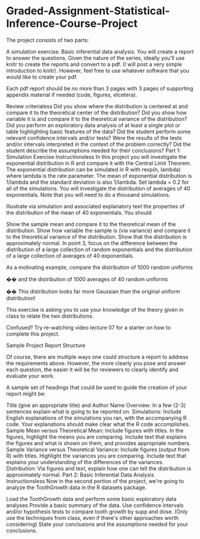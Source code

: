 # Graded-Assignment-Statistical-Inference-Course-Project
The project consists of two parts:

A simulation exercise. Basic inferential data analysis. You will create a report to answer the questions. Given the nature of the series, ideally you'll use knitr to create the reports and convert to a pdf. (I will post a very simple introduction to knitr). However, feel free to use whatever software that you would like to create your pdf.

Each pdf report should be no more than 3 pages with 3 pages of supporting appendix material if needed (code, figures, etcetera).

Review criterialess Did you show where the distribution is centered at and compare it to the theoretical center of the distribution? Did you show how variable it is and compare it to the theoretical variance of the distribution? Did you perform an exploratory data analysis of at least a single plot or table highlighting basic features of the data? Did the student perform some relevant confidence intervals and/or tests? Were the results of the tests and/or intervals interpreted in the context of the problem correctly? Did the student describe the assumptions needed for their conclusions? Part 1: Simulation Exercise Instructionsless In this project you will investigate the exponential distribution in R and compare it with the Central Limit Theorem. The exponential distribution can be simulated in R with rexp(n, lambda) where lambda is the rate parameter. The mean of exponential distribution is 1/lambda and the standard deviation is also 1/lambda. Set lambda = 0.2 for all of the simulations. You will investigate the distribution of averages of 40 exponentials. Note that you will need to do a thousand simulations.

Illustrate via simulation and associated explanatory text the properties of the distribution of the mean of 40 exponentials. You should

Show the sample mean and compare it to the theoretical mean of the distribution. Show how variable the sample is (via variance) and compare it to the theoretical variance of the distribution. Show that the distribution is approximately normal. In point 3, focus on the difference between the distribution of a large collection of random exponentials and the distribution of a large collection of averages of 40 exponentials.

As a motivating example, compare the distribution of 1000 random uniforms

�� and the distribution of 1000 averages of 40 random uniforms

�� This distribution looks far more Gaussian than the original uniform distribution!

This exercise is asking you to use your knowledge of the theory given in class to relate the two distributions.

Confused? Try re-watching video lecture 07 for a starter on how to complete this project.

Sample Project Report Structure

Of course, there are multiple ways one could structure a report to address the requirements above. However, the more clearly you pose and answer each question, the easier it will be for reviewers to clearly identify and evaluate your work.

A sample set of headings that could be used to guide the creation of your report might be:

Title (give an appropriate title) and Author Name Overview: In a few (2-3) sentences explain what is going to be reported on. Simulations: Include English explanations of the simulations you ran, with the accompanying R code. Your explanations should make clear what the R code accomplishes. Sample Mean versus Theoretical Mean: Include figures with titles. In the figures, highlight the means you are comparing. Include text that explains the figures and what is shown on them, and provides appropriate numbers. Sample Variance versus Theoretical Variance: Include figures (output from R) with titles. Highlight the variances you are comparing. Include text that explains your understanding of the differences of the variances. Distribution: Via figures and text, explain how one can tell the distribution is approximately normal. Part 2: Basic Inferential Data Analysis Instructionsless Now in the second portion of the project, we're going to analyze the ToothGrowth data in the R datasets package.

Load the ToothGrowth data and perform some basic exploratory data analyses Provide a basic summary of the data. Use confidence intervals and/or hypothesis tests to compare tooth growth by supp and dose. (Only use the techniques from class, even if there's other approaches worth considering) State your conclusions and the assumptions needed for your conclusions.
